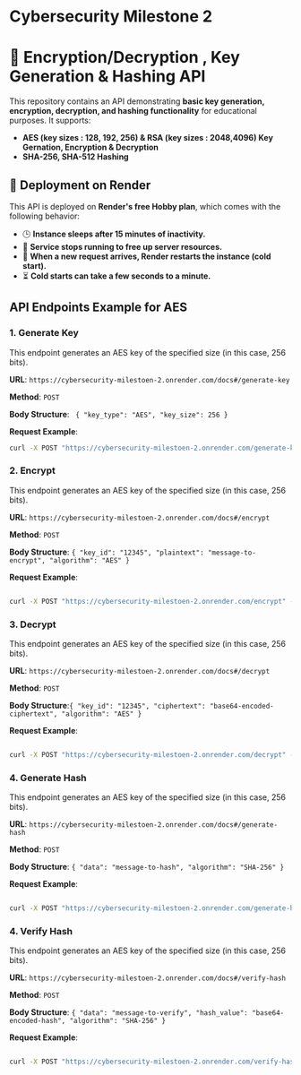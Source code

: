 # Cybersecurity Milestone 2

# 🔐 Encryption/Decryption , Key Generation & Hashing API  

This repository contains an API demonstrating **basic key generation, encryption, decryption, and hashing functionality** for educational purposes. It supports:  

- **AES (key sizes : 128, 192, 256) & RSA (key sizes : 2048,4096) Key Gernation, Encryption & Decryption**  
- **SHA-256, SHA-512 Hashing**  

## 🚀 Deployment on Render  

This API is deployed on **Render's free Hobby plan**, which comes with the following behavior:  

- 🕒 **Instance sleeps after 15 minutes of inactivity.**  
- 🚦 **Service stops running to free up server resources.**  
- 🔄 **When a new request arrives, Render restarts the instance (cold start).**  
- ⏳ **Cold starts can take a few seconds to a minute.**  


## API Endpoints Example for AES


### 1. **Generate Key**

This endpoint generates an AES key of the specified size (in this case, 256 bits).

**URL**: `https://cybersecurity-milestoen-2.onrender.com/docs#/generate-key`

**Method**: `POST`

**Body Structure**: ` { "key_type": "AES", "key_size": 256 }`

**Request Example**:
```bash
curl -X POST "https://cybersecurity-milestoen-2.onrender.com/generate-key" -H "Content-Type: application/json" -d "{\"key_type\":\"AES\", \"key_size\":256}"
```

### 2. **Encrypt**

This endpoint generates an AES key of the specified size (in this case, 256 bits).

**URL**: `https://cybersecurity-milestoen-2.onrender.com/docs#/encrypt`

**Method**: `POST`

**Body Structure**: ` { "key_id": "12345", "plaintext": "message-to-encrypt", "algorithm": "AES" }
`

**Request Example**:
```bash

curl -X POST "https://cybersecurity-milestoen-2.onrender.com/encrypt" -H "Content-Type: application/json" -d "{ \"key_id\": \"b765d355-aca4-4710-9118-1a061f2eb5be\", \"plaintext\": \"message-to-encrypt\", \"algorithm\": \"AES\" }"
```

### 3. **Decrypt**

This endpoint generates an AES key of the specified size (in this case, 256 bits).

**URL**: `https://cybersecurity-milestoen-2.onrender.com/docs#/decrypt`

**Method**: `POST`

 **Body Structure**:`{ "key_id": "12345", "ciphertext": "base64-encoded-ciphertext", "algorithm": "AES" }`


**Request Example**:
```bash

curl -X POST "https://cybersecurity-milestoen-2.onrender.com/decrypt" -H "Content-Type: application/json" -d "{\"key_id\": \"b765d355-aca4-4710-9118-1a061f2eb5be\", \"ciphertext\": \"dScA5/f0QWWXlC1YqfAcfHVfjHI5WvLjk96sGuJu2BErhyptj0hEFRLz/pnG1LVV\", \"algorithm\": \"AES\"}"
```

### 4. **Generate Hash**

This endpoint generates an AES key of the specified size (in this case, 256 bits).

**URL**: `https://cybersecurity-milestoen-2.onrender.com/docs#/generate-hash`

**Method**: `POST`

**Body Structure**: ` { "data": "message-to-hash", "algorithm": "SHA-256" }
`

**Request Example**:
```bash

curl -X POST "https://cybersecurity-milestoen-2.onrender.com/generate-hash" -H "Content-Type: application/json" -d "{\"data\":\"message_to_hash\", \"algorithm\":\"SHA-256\"}"
```

### 4. **Verify Hash**

This endpoint generates an AES key of the specified size (in this case, 256 bits).

**URL**: `https://cybersecurity-milestoen-2.onrender.com/docs#/verify-hash`

**Method**: `POST`

**Body Structure**: `{ "data": "message-to-verify", "hash_value": "base64-encoded-hash", "algorithm": "SHA-256" }`

**Request Example**:
```bash

curl -X POST "https://cybersecurity-milestoen-2.onrender.com/verify-hash" -H "Content-Type: application/json" -d "{\"data\":\"message_to_hash\", \"hash_value\":\"E4Ug7KAGSuMTazmcDxD/GZ5mBoLPqFvJ/ULuD/ioPpE=\",\"algorithm\":\"SHA-256\"}"
```



